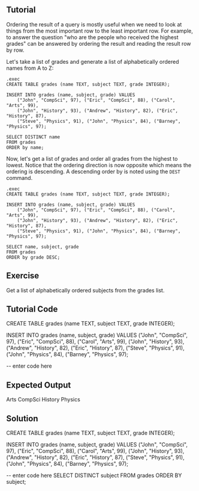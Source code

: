Tutorial
--------

Ordering the result of a query is mostly useful when we need to look at things from the most important row to the
least important row. For example, to answer the question "who are the people who received the highest grades"
can be answered by ordering the result and reading the result row by row.

Let's take a list of grades and generate a list of alphabetically ordered names from A to Z:

    .exec
    CREATE TABLE grades (name TEXT, subject TEXT, grade INTEGER);

    INSERT INTO grades (name, subject, grade) VALUES
        ("John", "CompSci", 97), ("Eric", "CompSci", 88), ("Carol", "Arts", 99),
        ("John", "History", 93), ("Andrew", "History", 82), ("Eric", "History", 87),
        ("Steve", "Physics", 91), ("John", "Physics", 84), ("Barney", "Physics", 97);

    SELECT DISTINCT name
    FROM grades
    ORDER by name;

Now, let's get a list of grades and order all grades from the highest to lowest. Notice that the ordering direction
is now opposite which means the ordering is descending. A descending order by is noted using the `DEST` command.

    .exec
    CREATE TABLE grades (name TEXT, subject TEXT, grade INTEGER);

    INSERT INTO grades (name, subject, grade) VALUES
        ("John", "CompSci", 97), ("Eric", "CompSci", 88), ("Carol", "Arts", 99),
        ("John", "History", 93), ("Andrew", "History", 82), ("Eric", "History", 87),
        ("Steve", "Physics", 91), ("John", "Physics", 84), ("Barney", "Physics", 97);

    SELECT name, subject, grade
    FROM grades
    ORDER by grade DESC;

Exercise
--------

Get a list of alphabetically ordered subjects from the grades list.

Tutorial Code
-------------

CREATE TABLE grades (name TEXT, subject TEXT, grade INTEGER);

INSERT INTO grades (name, subject, grade) VALUES
    ("John", "CompSci", 97), ("Eric", "CompSci", 88), ("Carol", "Arts", 99),
    ("John", "History", 93), ("Andrew", "History", 82), ("Eric", "History", 87),
    ("Steve", "Physics", 91), ("John", "Physics", 84), ("Barney", "Physics", 97);

-- enter code here

Expected Output
---------------

Arts
CompSci
History
Physics

Solution
--------

CREATE TABLE grades (name TEXT, subject TEXT, grade INTEGER);

INSERT INTO grades (name, subject, grade) VALUES
    ("John", "CompSci", 97), ("Eric", "CompSci", 88), ("Carol", "Arts", 99),
    ("John", "History", 93), ("Andrew", "History", 82), ("Eric", "History", 87),
    ("Steve", "Physics", 91), ("John", "Physics", 84), ("Barney", "Physics", 97);

-- enter code here
SELECT DISTINCT subject
FROM grades
ORDER BY subject;
